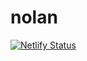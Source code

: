 # nolan

[![Netlify Status](https://api.netlify.com/api/v1/badges/8c161388-ab23-430e-adae-e5af2cc934e1/deploy-status)](https://app.netlify.com/sites/nolan-app/deploys)
